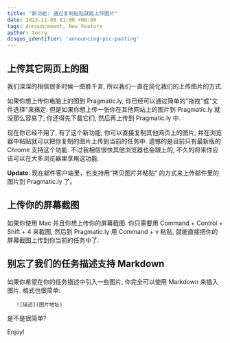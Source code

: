 ```yaml
---
title: "新功能: 通过复制粘贴就能上传图片"
date: 2013-11-08 01:00 +08:00
tags: Announcement, New Feature
author: terry
disqus_identifier: 'announcing-pic-pasting'
---
```


## 上传其它网页上的图
我们深深的相信很多时候一图胜千言, 所以我们一直在简化我们的上传图片的方式.

如果你想上传你电脑上的图到 Pragmatic.ly, 你已经可以通过简单的"拖拽"或"文件选择"来搞定.
但是如果你想上传一张你在其他网站上的图片到 Pragmatic.ly 就没那么容易了, 你还得先下载它们, 然后再上传到 Pragmatic.ly 中.

现在你已经不用了, 有了这个新功能, 你可以直接复制其他网页上的图片, 并在浏览器中粘贴就可以把你复制的图片上传到当前的任务中.
遗憾的是目前只有最新版的 Chrome 支持这个功能. 不过我相信很快其他浏览器也会跟上的, 不久的将来你应该可以在大多浏览器里享用这功能.

**Update**: 现在邮件客户端里，也支持用“拷贝图片并粘贴”
的方式来上传邮件里的图片到 Pragmatic.ly 了。

## 上传你的屏幕截图
如果你使用 Mac 并且你想上传你的屏幕截图. 你只需要用 Command + Control + Shift + 4 来截图, 然后到 Pragmatic.ly 用 Command + v 粘贴, 就能直接把你的屏幕截图上传到你当前的任务中了.

## 别忘了我们的任务描述支持 Markdown
如果你希望在你的任务描述中引入一些图片, 你完全可以使用 Markdown 来插入图片.
格式也很简单:

```
   ![描述](图片地址)
```

是不是很简单?

Enjoy!
